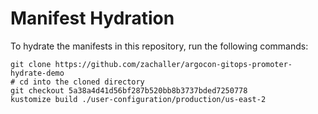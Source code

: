 # Manifest Hydration

To hydrate the manifests in this repository, run the following commands:

```shell
git clone https://github.com/zachaller/argocon-gitops-promoter-hydrate-demo
# cd into the cloned directory
git checkout 5a38a4d41d56bf287b520bb8b3737bded7250778
kustomize build ./user-configuration/production/us-east-2
```
